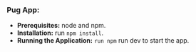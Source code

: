 
### Pug App:

- **Prerequisites:** 
node and npm.
- **Installation:** 
run `npm install`.
- **Running the Application:** 
`run npm` run dev to start the app.
